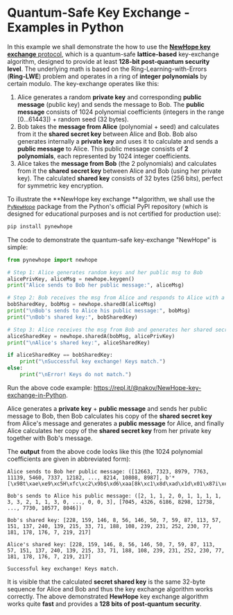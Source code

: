 # Quantum-Safe Key Exchange - Examples in Python

In this example we shall demonstrate the how to use the [**NewHope key exchange** protocol](https://newhopecrypto.org), which is a quantum-safe **lattice-based** key-exchange algorithm, designed to provide at least **128-bit post-quantum security level**. The underlying math is based on the Ring-Learning-with-Errors \(**Ring-LWE**\) problem and operates in a ring of **integer polynomials** by certain modulo. The key-exchange operates like this:

1. Alice generates a random **private key** and corresponding **public message** \(public key\) and sends the message to Bob. The **public message** consists of 1024 polynomial coefficients \(integers in the range \[0...61443\]\) + random seed \(32 bytes\).
2. Bob takes the **message from Alice** \(polynomial + seed\) and calculates from it the **shared secret key** between Alice and Bob. Bob also generates internally a **private key** and uses it to calculate and sends a **public message** to Alice. This public message consists of **2 polynomials**, each represented by 1024 integer coefficients.
3. Alice takes the **message from Bob** \(the 2 polynomials\) and calculates from it the **shared secret key** between Alice and Bob \(using her private key\). The calculated **shared key** consists of 32 bytes \(256 bits\), perfect for symmetric key encryption.

To illustrate the **NewHope key exchange **algorithm, we shall use the [`PyNewHope`](https://github.com/nakov/PyNewHope) package from the Python's official PyPI repository \(which is designed for educational purposes and is not certified for production use\):

```py
pip install pynewhope
```

The code to demonstrate the quantum-safe key-exchange "NewHope" is simple:

```py
from pynewhope import newhope

# Step 1: Alice generates random keys and her public msg to Bob
alicePrivKey, aliceMsg = newhope.keygen()
print("Alice sends to Bob her public message:", aliceMsg)

# Step 2: Bob receives the msg from Alice and responds to Alice with a msg
bobSharedKey, bobMsg = newhope.sharedB(aliceMsg)
print("\nBob's sends to Alice his public message:", bobMsg)
print("\nBob's shared key:", bobSharedKey)

# Step 3: Alice receives the msg from Bob and generates her shared secret
aliceSharedKey = newhope.sharedA(bobMsg, alicePrivKey)
print("\nAlice's shared key:", aliceSharedKey)

if aliceSharedKey == bobSharedKey:
    print("\nSuccessful key exchange! Keys match.")
else:
    print("\nError! Keys do not match.")
```

Run the above code example: https://repl.it/@nakov/NewHope-key-exchange-in-Python.

Alice generates a **private key** + **public message** and sends her public message to Bob, then Bob calculates his copy of the **shared secret key** from Alice's message and generates a **public message** for Alice, and finally Alice calculates her copy of the **shared secret key** from her private key together with Bob's message.

The **output** from the above code looks like this \(the 1024 polynomial coefficients are given in abbreviated form\):

```
Alice sends to Bob her public message: ([12663, 7323, 8979, 7763, 11139, 5460, 7337, 12182, ..., 8214, 10808, 8987], b'*[\x98t\xae\xe9\xc5H\xfc\xc2\x9b$\xd6\xaa[8k\xc1\x8d\xad\x1d\x01\x87i\xed\x03\x06\xe1k2\xa7N')

Bob's sends to Alice his public message: ([2, 1, 1, 2, 0, 1, 1, 1, 1, 3, 3, 2, 1, 1, 3, 0, ..., 0, 0, 3], [7045, 4326, 6186, 8298, 12738, ..., 7730, 10577, 8046])

Bob's shared key: [228, 159, 146, 8, 56, 146, 50, 7, 59, 87, 113, 57, 151, 137, 240, 139, 215, 33, 71, 188, 108, 239, 231, 252, 230, 77, 181, 178, 176, 7, 219, 217]

Alice's shared key: [228, 159, 146, 8, 56, 146, 50, 7, 59, 87, 113, 57, 151, 137, 240, 139, 215, 33, 71, 188, 108, 239, 231, 252, 230, 77, 181, 178, 176, 7, 219, 217]

Successful key exchange! Keys match.
```

It is visible that the calculated **secret shared key** is the same 32-byte sequence for Alice and Bob and thus the key exchange algorithm works correctly. The above demonstrated **HewHope** key exchange algorithm works quite **fast** and provides a **128 bits of post-quantum security**.


